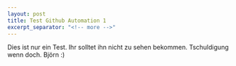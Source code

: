 ```yaml
---
layout: post
title: Test Github Automation 1
excerpt_separator: "<!-- more -->"
---
```


Dies ist nur ein Test. Ihr solltet ihn nicht zu sehen bekommen. Tschuldigung wenn doch. Björn :)
